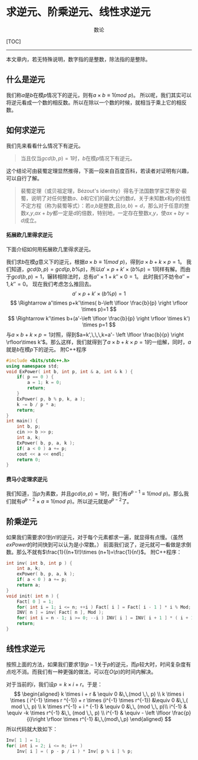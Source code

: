 # 求逆元、阶乘逆元、线性求逆元

<center>数论</center>

[TOC]

---
本文章内，若无特殊说明，数字指的是整数，除法指的是整除。
## 什么是逆元
我们称$a$是$b$在模$p$情况下的逆元，则有$a \times b \equiv  1 ( mod\,\,p)$。
所以呢，我们其实可以将逆元看成一个数的相反数。所以在除以一个数的时候，就相当于乘上它的相反数。
## 如何求逆元
我们先来看看什么情况下有逆元。
 > 当且仅当$gcd(b,p)=1$时，$b$在模$p$情况下有逆元。

这个结论可由裴蜀定理显然推得，下面一段来自百度百科，若读者对证明有兴趣，可以自行了解。
 > 裴蜀定理（或贝祖定理，Bézout's identity）得名于法国数学家艾蒂安·裴蜀，说明了对任何整数$a$、$b$和它们的最大公约数$d$，关于未知数$x$和$y$的线性不定方程（称为裴蜀等式）：若$a$,$b$是整数,且$(a,b)=d$，那么对于任意的整数$x$,$y$,$ax+by$都一定是$d$的倍数，特别地，一定存在整数$x$,$y$，使$ax+by=d$成立。

#### 拓展欧几里得求逆元

下面介绍如何用拓展欧几里得求逆元。

我们求$b$在模$g$意义下的逆元，根据$a \times b \equiv  1 ( mod\,\,p)$，得到$a\times b + k\times p = 1$。
我们知道，$gcd(b,p)=gcd(p,b \% p)$，所以$a'\times p+k'\times (b \% p)=1$同样有解。而由于$gcd(b,p)=1$，辗转相除法时，总有$a''\times 1 + k'' \times 0 = 1$。
此时我们不妨令$a''=1,k''=0$。
现在我们考虑怎么推回去。
$$
a'\times p+k'\times (b \% p)=1
$$
$$
\Rightarrow a'\times p+k'\times( b-\left \lfloor \frac{b}{p} \right \rfloor \times p)=1
$$
$$
\Rightarrow k'\times b+(a'-\left \lfloor \frac{b}{p} \right \rfloor \times k') \times p=1
$$
与$a\times b + k\times p = 1$对照，得到$a=k',\,\,\,k=a'- \left \lfloor \frac{b}{p} \right \rfloor\times k'$。那么这样，我们就得到了$a\times b + k\times p = 1$的一组解，同时，$a$就是$b$在模$p$下的逆元。
附C++程序

```C++
#include <bits/stdc++.h>
using namespace std;
void ExPower( int b, int p, int & a, int & k ) {
    if( p == 0 ) {
        a = 1; k = 0;
        return;
    }
    ExPower( p, b % p, k, a );
    k -= b / p * a;
    return;
}
int main() {
    int b, p;
    cin >> b >> p;
    int a, k;
    ExPower( b, p, a, k );
    if( a < 0 ) a += p;
    cout << a << endl;
    return 0;
}
```

#### 费马小定理求逆元

我们知道，当$p$为素数，并且$gcd(a,p)=1$时，我们有$a^{p-1} \equiv 1 (mod\,\,p)$。那么我们就有$a^{p-2}\times a \equiv 1(mod \,\, p)$。所以逆元就是$a^{p-2}$了。

## 阶乘逆元

如果我们需要求$0!$到$n!$的逆元，对于每个元素都求一遍，就显得有点慢。（虽然$exPower$的时间快到可以认为是小常数。）
前面我们说了，逆元就可一看做是求倒数。那么不就有$\frac{1}{(n+1)!}\times (n+1)=\frac{1}{n!}$。
附C++程序：
```C++
int inv( int b, int p ) {
    int a, k;
    exPower( b, p, a, k );
    if( a < 0 ) a += p;
    return a;
}
void init( int n ) {
    Fact[ 0 ] = 1;
    for( int i = 1; i <= n; ++i ) Fact[ i ] = Fact[ i - 1 ] * i % Mod;
    INV[ n ] = inv( Fact[ n ], Mod );
    for( int i = n - 1; i >= 0; --i ) INV[ i ] = INV[ i + 1 ] * ( i + 1 ) % Mod;
    return;
}
```

## 线性求逆元

按照上面的方法，如果我们要求$1$到$p-1$关于$p$的逆元，而$p$较大时，时间复杂度有点吃不消。而我们有一种更强的做法，可以在$O(p)$的时间内解决。

对于当前的$i$，我们设$p=k\times i+r$。于是：
$$
\begin{aligned}
k \times i + r & \equiv   0  &\,\,(mod \,\, p) \\
k \times i \times ( i^{-1} \times r ^{-1}) + r \times (i^{-1} \times r^{-1}) &\equiv 0 &\,\,( mod \,\, p) \\
k \times r^{-1} + i ^ {-1} & \equiv 0 &\,\, (mod \,\, p)\\
i^{-1} & \equiv -k \times r^{-1} &\,\, (mod \,\, p) \\
i^{-1} & \equiv - \left \lfloor \frac{p}{i}\right \rfloor \times r^{-1} &\,\,(mod\,\,p)
\end{aligned}
$$
所以代码就大致如下：

```C++
Inv[ 1 ] = 1;
for( int i = 2; i <= n; i++ )
	Inv[ i ] = ( p - p / i ) * Inv[ p % i ] % p;
```

